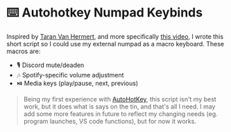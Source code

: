 # ⌨️ Autohotkey Numpad Keybinds

Inspired by [Taran Van Hermert](https://www.youtube.com/@TaranVH), and more specifically [this video](https://www.youtube.com/watch?v=Arn8ExQ2Gjg), I wrote this short script so I could use my external numpad as a macro keyboard. These macros are:

* 🎙️ Discord mute/deaden
* 🎶 Spotify-specific volume adjustment
* ⏯️ Media keys (play/pause, next, previous)

> Being my first experience with [AutoHotKey](https://www.autohotkey.com/), this script isn't my best work, but it does what is says on the tin, and that's all I need. I may add some more features in future to reflect my changing needs (eg. program launches, VS code functions), but for now it works.

